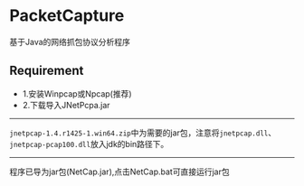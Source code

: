 # PacketCapture
基于Java的网络抓包协议分析程序

## Requirement
 - 1.安装Winpcap或Npcap(推荐)
 - 2.下载导入JNetPcpa.jar

<hr>

`jnetpcap-1.4.r1425-1.win64.zip`中为需要的jar包，注意将`jnetpcap.dll`、`jnetpcap-pcap100.dll`放入jdk的bin路径下。

<hr>
程序已导为jar包(NetCap.jar),点击NetCap.bat可直接运行jar包

